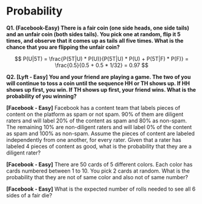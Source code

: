 # Probability

**Q1. \(Facebook-Easy\) There is a fair coin \(one side heads, one side tails\) and an unfair coin \(both sides tails\). You pick one at random, flip it 5 times, and observe that it comes up as tails all five times. What is the chance that you are flipping the unfair coin?**

$$
P(U|5T) = \frac{P(5T|U) * P(U)}{P(5T|U) * P(U) + P(5T|F) * P(F)} = \frac{0.5}{0.5 + 0.5 * 1/32} = 0.97
$$

**Q2. \[Lyft - Easy\] You and your friend are playing a game. The two of you will continue to toss a coin until the sequence HH or TH shows up. If HH shows up first, you win. If TH shows up first, your friend wins. What is the probability of you winning?**

**\[Facebook - Easy\]** Facebook has a content team that labels pieces of content on the platform as spam or not spam. 90% of them are diligent raters and will label 20% of the content as spam and 80% as non-spam. The remaining 10% are non-diligent raters and will label 0% of the content as spam and 100% as non-spam. Assume the pieces of content are labeled independently from one another, for every rater. Given that a rater has labeled 4 pieces of content as good, what is the probability that they are a diligent rater?

**\[Facebook - Easy\]** There are 50 cards of 5 different colors. Each color has cards numbered between 1 to 10. You pick 2 cards at random. What is the probability that they are not of same color and also not of same number?

**\[Facebook - Easy\]** What is the expected number of rolls needed to see all 6 sides of a fair die?

